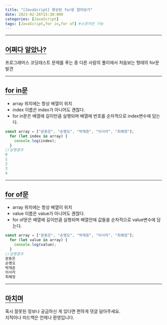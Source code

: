 ```yaml
---
title: "[JavaScript] 향상된 for문 알아보기"
date: 2023-02-26T15:30:000
categories: [JavaScript]
tags: [JavaScript,for in,for of] #소문자만 가능
---
```


---

## <b style="border-bottom:2px solid gray">어쩌다 알았나?</b>
<p>프로그래머스 코딩테스트 문제를 푸는 중 다른 사람의 풀이에서 처음보는 형태의 for문 발견</p>

***

## <b style="border-bottom:2px solid gray">for in문</b>
- array 위치에는 항상 배열이 위치
- index 이름은 index가 아니어도 괜찮다.
- for in문은 배열에 길이만큼 실행되며 배열에 번호를 순차적으로 index변수에 담는다.

```js
const array = ["문동은", "손명오", "박재준", "이사라", "최혜정"];
  for (let index in array) {
    console.log(index);
  }
//실행결과
0
1
2
3
4
```

***

## <b style="border-bottom:2px solid gray">for of문</b>
- array 위치에는 항상 배열이 위치
- value 이름은 value가 아니어도 괜찮다.
- for of문은 배열에 길이만큼 실행되며 배열안에 값들을 순차적으로 value변수에 담는다.

```js
const array = ["문동은", "손명오", "박재준", "이사라", "최혜정"];
  for (let value in array) {
    console.log(value);
  }
//실행결과
문동은
손명오
박재준
이사라
최혜정
```

---

## <b style="border-bottom:2px solid gray"><b>마치며</b></b>
<P>혹시 잘못된 정보나 궁금하신 게 있다면 편하게 댓글 달아주세요.<br/>
지적이나 피드백은 언제나 환영입니다.</p>